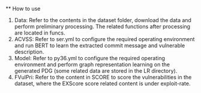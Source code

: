 ** How to use
1. Data: Refer to the contents in the dataset folder, download the data and perform preliminary processing. The related functions after processing are located in funcs.
2. ACVSS: Refer to ser.yml to configure the required operating environment and run BERT to learn the extracted commit message and vulnerable description.
3. Model: Refer to py36.yml to configure the required operating environment and perform graph representation learning on the generated PDG (some related data are stored in the LR directory).
4. FVulPri: Refer to the content in SCORE to score the vulnerabilities in the dataset, where the EXScore score related content is under exploit-rate.
